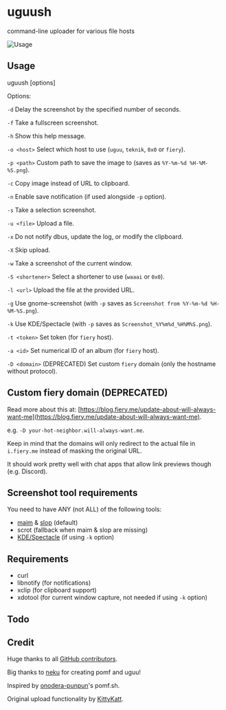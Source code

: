# uguush

command-line uploader for various file hosts

![Usage](https://i.fiery.me/mmPx.png)

## Usage

uguush [options]

Options:

`-d` Delay the screenshot by the specified number of seconds.

`-f` Take a fullscreen screenshot.

`-h` Show this help message.

`-o <host>` Select which host to use (`uguu`, `teknik`, `0x0` or `fiery`).

`-p <path>` Custom path to save the image to (saves as `%Y-%m-%d %H-%M-%S.png`).

`-c` Copy image instead of URL to clipboard.

`-n` Enable save notification (if used alongside `-p` option).

`-s` Take a selection screenshot.

`-u <file>` Upload a file.

`-x` Do not notify dbus, update the log, or modify the clipboard.

`-X` Skip upload.

`-w` Take a screenshot of the current window.

`-S <shortener>` Select a shortener to use (`waaai` or `0x0`).

`-l <url>` Upload the file at the provided URL.

`-g` Use gnome-screenshot (with `-p` saves as `Screenshot from %Y-%m-%d %H-%M-%S.png`).

`-k` Use KDE/Spectacle (with `-p` saves as `Screenshot_%Y%m%d_%H%M%S.png`).

`-t <token>` Set token (for `fiery` host).

`-a <id>` Set numerical ID of an album (for `fiery` host).

`-D <domain>` (DEPRECATED) Set custom `fiery` domain (only the hostname without protocol).

## Custom fiery domain (DEPRECATED)

Read more about this at: [https://blog.fiery.me/update-about-will-always-want-me](https://blog.fiery.me/update-about-will-always-want-me).

e.g. `-D your-hot-neighbor.will-always-want.me`.

Keep in mind that the domains will only redirect to the actual file in `i.fiery.me` instead of masking the original URL.

It should work pretty well with chat apps that allow link previews though (e.g. Discord).

## Screenshot tool requirements

You need to have ANY (not ALL) of the following tools:

- [maim](https://github.com/naelstrof/maim) & [slop](https://github.com/naelstrof/slop) (default)
- scrot (fallback when maim & slop are missing)
- [KDE/Spectacle](https://www.kde.org/applications/graphics/spectacle/) (if using `-k` option)

## Requirements

- curl
- libnotify (for notifications)
- xclip (for clipboard support)
- xdotool (for current window capture, not needed if using `-k` option)

## Todo

## Credit

Huge thanks to all [GitHub contributors](https://github.com/jschx/uguush/graphs/contributors).

Big thanks to [neku](https://github.com/nokonoko) for creating pomf and uguu!

Inspired by [onodera-punpun](https://github.com/onodera-punpun)'s pomf.sh.

Original upload functionality by [KittyKatt](https://github.com/KittyKatt).
